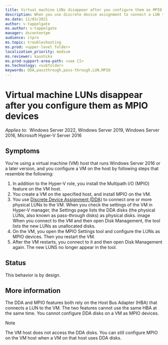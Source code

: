 ```yaml
---
title: Virtual machine LUNs disappear after you configure them as MPIO devices
description: When you use discrete device assignment to connect a LUN to a virtual machine, you cannot use that LUN as an MPIO device
ms.date: 11/03/2021
author: v-tappelgate
ms.author: v-tappelgate
manager: dscontentpm
audience: itpro
ms.topic: troubleshooting
ms.prod: <upper-level folder>
localization_priority: medium
ms.reviewer: kaushika
ms.prod-support-area-path: <see CI>
ms.technology: <subfolder>
keywords: DDA,passthrough,pass-through,LUN,MPIO
---
```


# Virtual machine LUNs disappear after you configure them as MPIO devices

_Applies to:_ &nbsp;Windows Server 2022, Windows Server 2019, Windows Server 2016, Microsoft Hyper-V Server 2016

## Symptoms

You're using a virtual machine (VM) host that runs Windows Server 2016 or a later version, and you configure a VM on the host by following steps that resemble the following:

1. In addition to the Hyper-V role, you install the Multipath I/O (MPIO) feature on the VM host.
1. You create a VM on the specified host, and install MPIO on the VM.
1. You use [Discrete Device Assignment (DDA)](/windows-server/virtualization/hyper-v/deploy/deploying-storage-devices-using-dda.md) to connect one or more physical LUNs to the VM.
   When you check the settings of the VM in Hyper-V manager, the Settings page lists the DDA disks (the physical LUNs, also known as pass-through disks) as physical disks.
   image
   When you connect to the VM and then open Disk Management, the tool lists the new LUNs as unallocated disks.
1. On the VM, you open the MPIO Settings tool and configure the LUNs as MPIO devices. Then you restart the VM.
1. After the VM restarts, you connect to it and then open Disk Management again. The new LUNS no longer appear in the tool.

## Status

This behavior is by design.

## More information

The DDA and MPIO features both rely on the Host Bus Adapter (HBA) that connects a LUN to the VM. The two features cannot use the same HBA at the same time. You cannot configure DDA disks on a VM as MPIO devices.

> [!NOTE]  
> The VM host does not access the DDA disks. You can still configure MPIO on the VM host when a VM on that host uses DDA disks.
